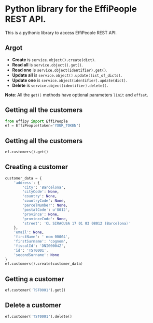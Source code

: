 # Python library for the EffiPeople REST API.

This is a pythonic library to access EffiPeople REST API.

## Argot

* **Create** is `service.object().create(dict)`.
* **Read all** is `service.object().get()`.
* **Read one** is `service.object(identifier).get()`.
* **Update all** is `service.object().update(list_of_dicts)`.
* **Update one** is `service.object(identifier).update(dict)`.
* **Delete** is `service.object(identifier).delete()`.

**Note**: All the `get()` methods have optional parameters `limit` and `offset`.

## Getting all the customers

```python
from effipy import EffiPeople
ef = EffiPeople(token='YOUR_TOKEN')
```

## Getting all the customers

```python
ef.customers().get()
```

## Creating a customer

```python
customer_data = {
    'address': {
        'city': 'Barcelona',
        'cityCode': None,
        'country': None,
        'countryCode': None,
        'parcelNumber': None,
        'postalCode': u'8012',
        'province': None,
        'provinceCode': None,
        'street': 'CL SIRACUSA 17 01 03 08012 (Barcelona)'
    },
 	'email': None,
 	'firstName': ' nom 00004',
 	'firstSurname': 'cognom',
 	'fiscalId': 'DNI00004Z',
 	'id': 'TST0001',
 	'secondSurname': None
}
ef.customers().create(customer_data)
```

## Getting a customer

```python
ef.customer('TST0001').get()
```

## Delete a customer

```python
ef.customer('TST0001').delete()
```
